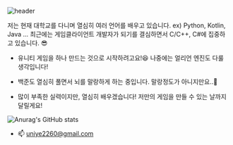 ![header](https://capsule-render.vercel.app/api?type=Waving&color=random&height=300&section=header&text=uni%20ye&fontSize=90)


저는 현재 대학교를 다니며 열심히 여러 언어를 배우고 있습니다. ex) Python, Kotlin, Java ...
최근에는 게임클라이언트 개발자가 되기를 결심하면서 C/C++, C#에 집중하고 있습니다. 😎
- 유니티 게임을 하나 만드는 것으로 시작하려고요!😆 나중에는 얼리언 엔진도 다룰 생각입니다! 
- 백준도 열심히 풀면서 뇌를 말랑하게 하는 중입니다. 말랑정도가 아니지만요..🤕

- 많이 부족한 실력이지만, 열심히 배우겠습니다!
  저만의 게임을 만들 수 있는 날까지 달릴게요!

![Anurag's GitHub stats](https://github-readme-stats.vercel.app/api?username=uniye&show_icons=true&theme=great-gatsby)

- 📫 uniye2260@gmail.com
